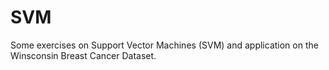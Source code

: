 # SVM
Some exercises on Support Vector Machines (SVM) and application on the Winsconsin Breast Cancer Dataset.
